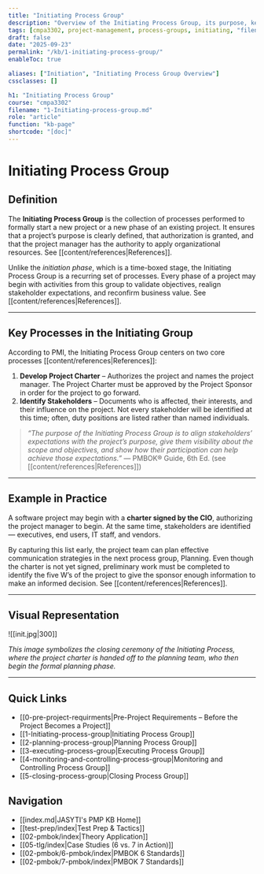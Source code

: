```yaml
---
title: "Initiating Process Group"
description: "Overview of the Initiating Process Group, its purpose, key processes, and role in project success."
tags: [cmpa3302, project-management, process-groups, initiating, "filename:1-Initiating-process-group.md"]
draft: false
date: "2025-09-23"
permalink: "/kb/1-initiating-process-group/"
enableToc: true

aliases: ["Initiation", "Initiating Process Group Overview"]
cssclasses: []

h1: "Initiating Process Group"
course: "cmpa3302"
filename: "1-Initiating-process-group.md"
role: "article"
function: "kb-page"
shortcode: "[doc]"
---
```


# Initiating Process Group

## **Definition**
The **Initiating Process Group** is the collection of processes performed to formally start a new project or a new phase of an existing project. It ensures that a project’s purpose is clearly defined, that authorization is granted, and that the project manager has the authority to apply organizational resources. See [[content/references|References]].

Unlike the *initiation phase*, which is a time-boxed stage, the Initiating Process Group is a recurring set of processes. Every phase of a project may begin with activities from this group to validate objectives, realign stakeholder expectations, and reconfirm business value. See [[content/references|References]].

---

## Key Processes in the Initiating Group
According to PMI, the Initiating Process Group centers on two core processes [[content/references|References]]:

1. **Develop Project Charter** – Authorizes the project and names the project manager. The Project Charter must be approved by the Project Sponsor in order for the project to go forward.  
2. **Identify Stakeholders** – Documents who is affected, their interests, and their influence on the project. Not every stakeholder will be identified at this time; often, duty positions are listed rather than named individuals.

> *“The purpose of the Initiating Process Group is to align stakeholders’ expectations with the project’s purpose, give them visibility about the scope and objectives, and show how their participation can help achieve those expectations.”* — PMBOK® Guide, 6th Ed. (see [[content/references|References]])

---

## Example in Practice
A software project may begin with a **charter signed by the CIO**, authorizing the project manager to begin. At the same time, stakeholders are identified — executives, end users, IT staff, and vendors.  

By capturing this list early, the project team can plan effective communication strategies in the next process group, Planning. Even though the charter is not yet signed, preliminary work must be completed to identify the five W’s of the project to give the sponsor enough information to make an informed decision. See [[content/references|References]].

---

## Visual Representation

![[init.jpg|300]]

*This image symbolizes the closing ceremony of the Initiating Process, where the project charter is handed off to the planning team, who then begin the formal planning phase.*  

---

## Quick Links
- [[0-pre-project-requirments|Pre-Project Requirements – Before the Project Becomes a Project]]
- [[1-Initiating-process-group|Initiating Process Group]]
- [[2-planning-process-group|Planning Process Group]]
- [[3-executing-process-group|Executing Process Group]]
- [[4-monitoring-and-controlling-process-group|Monitoring and Controlling Process Group]]
- [[5-closing-process-group|Closing Process Group]]

## Navigation
- [[index.md|JASYTI's PMP KB Home]]
- [[test-prep/index|Test Prep & Tactics]]
- [[02-pmbok/index|Theory Application]]
- [[05-tlg/index|Case Studies (6 vs. 7 in Action)]]
- [[02-pmbok/6-pmbok/index|PMBOK 6 Standards]]
- [[02-pmbok/7-pmbok/index|PMBOK 7 Standards]]
